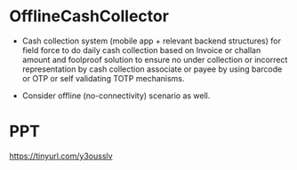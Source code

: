 # OfflineCashCollector
- Cash collection system (mobile app + relevant backend structures) 
for field force to do daily cash collection based on Invoice or 
challan amount and foolproof solution to ensure no under collection 
or incorrect representation by cash collection associate or payee 
by using barcode or OTP or self validating TOTP mechanisms. 

- Consider offline (no-connectivity) scenario as well.


# PPT
https://tinyurl.com/y3ousslv